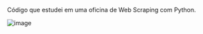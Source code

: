 Código que estudei em uma oficina de Web Scraping com Python.

![image](https://github.com/HugoSantos14/Teste-Web-Scraping/assets/159493284/c18846c8-2049-4a65-b29b-4330b049330b)
